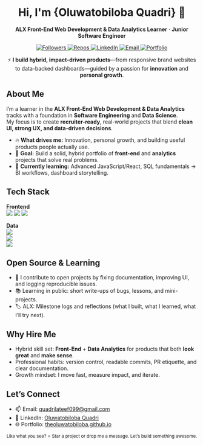 <!-- =========================================================
  GITHUB PROFILE README — Oluwatobiloba Quadri
  Tip: Replace {placeholders}, delete helper comments, and
  rename images/links to your own.
========================================================= -->

<!-- HERO -->
<div align="center">
  <h1>Hi, I'm {Oluwatobiloba Quadri} 👋</h1>
  <p>
    <strong>ALX Front-End Web Development & Data Analytics Learner</strong> · 
    <strong>Junior Software Engineer</strong>
  </p>

  <!-- Quick badges (replace {username}) -->
  <a href="https://github.com/TheOluwatobiloba">
    <img alt="Followers" src="https://img.shields.io/github/followers/{TheOluwatobiloba}?style=for-the-badge">
  </a>
  <a href="https://github.com/TheOluwatobiloba?tab=repositories">
    <img alt="Repos" src="https://img.shields.io/badge/Repositories-{count_them}-blue?style=for-the-badge">
  </a>
  <a href="{https://www.linkedin.com/in/quadrilateefoluwatobilobaquadri/}">
    <img alt="LinkedIn" src="https://img.shields.io/badge/LinkedIn-Connect-blue?style=for-the-badge&logo=linkedin">
  </a>
  <a href="mailto:quadrilateef099@gmail.com">
    <img alt="Email" src="https://img.shields.io/badge/Email-Contact%20Me-success?style=for-the-badge&logo=gmail">
  </a>
  <a href="theoluwatobiloba.github.io">
    <img alt="Portfolio" src="https://img.shields.io/badge/Portfolio-Visit-black?style=for-the-badge&logo=vercel">
  </a>
</div>

<!-- VALUE PROP / TL;DR -->
<p align="center">
  ⚡ <strong>I build hybrid, impact-driven products</strong>—from responsive brand websites to data-backed dashboards—guided by 
  a passion for <strong>innovation</strong> and <strong>personal growth</strong>.
</p>

<!-- ABOUT -->
## About Me

I’m a learner in the **ALX Front-End Web Development & Data Analytics** tracks with a foundation in **Software Engineering** and **Data Science**.  
My focus is to create **recruiter-ready**, real-world projects that blend **clean UI, strong UX, and data-driven decisions**.

- 🔥 **What drives me:** Innovation, personal growth, and building useful products people actually use.  
- 🎯 **Goal:** Build a solid, hybrid portfolio of **front-end** and **analytics** projects that solve real problems.  
- 🌱 **Currently learning:** Advanced JavaScript/React, SQL fundamentals → BI workflows, dashboard storytelling.

<!-- SKILLS -->
<!-- ## Tech Stack -->

<!-- Keep this list tight, curated, and truthful -->
<!-- **Frontend:** HTML5, CSS3 (Flex/Grid), JavaScript (ES6+), React (in-progress), WordPress (Elementor)  
**Data:** SQL (MySQL/PostgreSQL), Excel, Power BI (learning), Tableau (learning)  
**Tools:** Git & GitHub, Figma, VS Code, Microsft Excel, MySQL Workbench  
**Concepts:** Responsive Design, Accessibility, Data Cleaning, Exploratory Analysis, KPI Design -->

## Tech Stack  

**Frontend**  
<img src="https://img.shields.io/badge/HTML5-E34F26?logo=html5&logoColor=fff" /> 
<img src="https://img.shields.io/badge/CSS3-1572B6?logo=css3&logoColor=fff" /> 
<img src="https://img.shields.io/badge/JavaScript-F7DF1E?logo=javascript&logoColor=000" />  

**Data**  
<img src="https://img.shields.io/badge/SQL-336791?logo=postgresql&logoColor=fff" />  
<img src="https://img.shields.io/badge/Excel-217346?logo=microsoft-excel&logoColor=fff" />  
<img src="https://img.shields.io/badge/PowerBI-F2C811?logo=power-bi&logoColor=000" />  


<!-- PROJECTS: WEB -->
<!--## Featured Web Projects (Front-End)-->

<!-- Repeat the card block for each project -->
<div align="left">

<!-- ### 1) {Personal Portfolio Website} — <a href="{live-url}">Live</a> · <a href="{repo-url}">Repo</a>
- Built with **HTML/CSS/JS** (or React) and deployed on **{Vercel/Netlify}**  
- Highlights: Mobile-first, semantic HTML, performance score {xx} on Lighthouse  
- Role: Design → Dev → Deploy | **What I learned:** {state management, form validation, etc.} -->

<!-- ### 2) {Brand Website for {Client/Concept}} — <a href="{live-url}">Live</a> · <a href="{repo-url}">Repo</a>
- Stack: **WordPress (Elementor)** + Custom CSS  
- Highlights: Components library, reusable sections, speed optimization  
- Impact: {e.g., +40% time-on-page or clearer conversion path} -->

<!-- ### 3) {Fashion Brand Lookbook} — <a href="{live-url}">Live</a> · <a href="{repo-url}">Repo</a>
- Responsive grid, product cards, and collection pages  
- {Optional: add a tiny Loom demo link}
</div> -->

<!-- DATA CASE STUDIES -->
<!-- ## Data Analytics Case Studies -->

<!-- Use collapsible sections to keep it tidy -->
<!-- <details>
  <summary><strong>Retail Sales Analytics (End-to-End)</strong> — SQL · Excel · Power BI</summary>

  **Problem:** Understand sales performance and inventory efficiency for a retail business.  
  **Process:**  
  1. Data Import & Cleaning (missing values, types, outliers)  
  2. SQL Analysis (top SKUs, RFM segmentation, cohort retention)  
  3. KPI Dashboard (Revenue, AOV, Sell-through, Stock-out rate)  
  4. Insights & Actions (discounts, replenishment, bundling)

  **Links:**  
  - Repo: {repo-url}  
  - SQL Scripts: {scripts-folder-url}  
  - Dashboard: {published-powerbi-or-pdf-url}

  **Results:**  
  - {Sample: Identified 18% revenue lift potential via seasonal bundle strategy.}
</details>

<details>
  <summary><strong>Customer Churn Prediction</strong> — SQL · Excel · (Optional) Python</summary>

  **Objective:** Identify churn drivers and propose retention strategies.  
  **Steps:** Feature engineering, churn rate by segment, survival/tenure analysis, dashboard.  
  **Deliverables:** Clean dataset, EDA notebook (optional), metric report, BI dashboard.

  **Links:** Repo: {repo-url} · Dashboard: {bi-link}

  **Outcome:** {e.g., Prioritized 3 interventions to reduce churn by 6–10%.}
</details>

<details>
  <summary><strong>Finance Performance Tracking</strong> — KPI Scorecard</summary>

  **Scope:** Revenue trends, operating margin, CAC/LTV, channel ROI.  
  **Approach:** SQL queries + curated metrics + Power BI dashboard.  
  **Artifacts:** SQL, data dictionary, dashboard, executive summary.

  **Impact:** {e.g., Exposed low-ROI channel; reallocation improved ROI by 12%.}
</details> -->

<!-- OPEN SOURCE -->
## Open Source & Learning

- 🧩 I contribute to open projects by fixing documentation, improving UI, and logging reproducible issues.  
- 📚 Learning in public: short write-ups of bugs, lessons, and mini-projects.  
- 🏷️ ALX: Milestone logs and reflections (what I built, what I learned, what I’ll try next).

<!-- ACTIVITY: GITHUB WIDGETS -->
<!-- ## GitHub at a Glance-->

<!-- Replace {your-github-username} everywhere below -->
<!-- <p>
  <img src="https://github-readme-stats.vercel.app/api?username={TheOluwatobiloba}&show_icons=true" alt="GitHub stats">
</p>
<p>
  <img src="https://github-readme-streak-stats.herokuapp.com/?user={TheOluwatobiloba}" alt="GitHub streak">
</p>
<p>
  <img src="https://github-readme-stats.vercel.app/api/top-langs/?username={TheOluwatobiloba}&layout=compact" alt="Top languages">
</p> -->

<!-- HIRING MANAGER SECTION -->
## Why Hire Me

- Hybrid skill set: **Front-End** + **Data Analytics** for products that both **look great** and **make sense**.  
- Professional habits: version control, readable commits, PR etiquette, and clear documentation.  
- Growth mindset: I move fast, measure impact, and iterate.

<!-- CONTACT -->
## Let’s Connect

- 📫 Email: <a href="mailto:{quadrilateef099@gmail.com}">quadrilateef099@gmail.com</a>  
- 💼 LinkedIn: <a href="https://www.linkedin.com/in/quadrilateefoluwatobilobaquadri/">Oluwatobiloba Quadri</a>  
- 🌐 Portfolio: <a href="theoluwatobiloba.github.io">theoluwatobiloba.github.io</a>
<!-- - 📝 Blog: <a href="{your-blog-or-Hashnode}">{Blog Name}</a>  -->

<!-- NEXT UP / ROADMAP -->
<!-- ## Roadmap (Next 60–90 Days)

- Build: **Portfolio site v2** (React + router + forms + accessibility pass)  
- Ship: **Retail Sales BI dashboard** (Power BI + storytelling)  
- Explore: **Customer churn** case study (+ optional ML baseline)  
- Improve: CSS architecture (BEM/utility), Git branching, dashboard UX patterns -->

<!-- FOOTER CTA -->
<div align="center">
  <sub>Like what you see? ⭐ Star a project or drop me a message. Let’s build something awesome.</sub>
</div>

